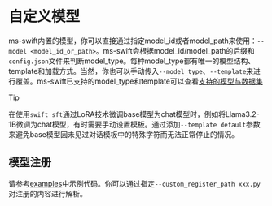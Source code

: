 # 自定义模型

ms-swift内置的模型，你可以直接通过指定model_id或者model_path来使用：`--model <model_id_or_path>`。ms-swift会根据model_id/model_path的后缀和`config.json`文件来判断model_type。每种model_type都有唯一的模型结构、template和加载方式。当然，你也可以手动传入`--model_type`、`--template`来进行覆盖。ms-swift已支持的model_type和template可以查看[支持的模型与数据集](../Instruction/支持的模型和数据集.md)

> [!TIP]
> 在使用`swift sft`通过LoRA技术微调base模型为chat模型时，例如将Llama3.2-1B微调为chat模型，有时需要手动设置模板。通过添加`--template default`参数来避免base模型因未见过对话模板中的特殊字符而无法正常停止的情况。

## 模型注册

请参考[examples](https://github.com/modelscope/swift/blob/main/examples/custom)中示例代码。你可以通过指定`--custom_register_path xxx.py`对注册的内容进行解析。
